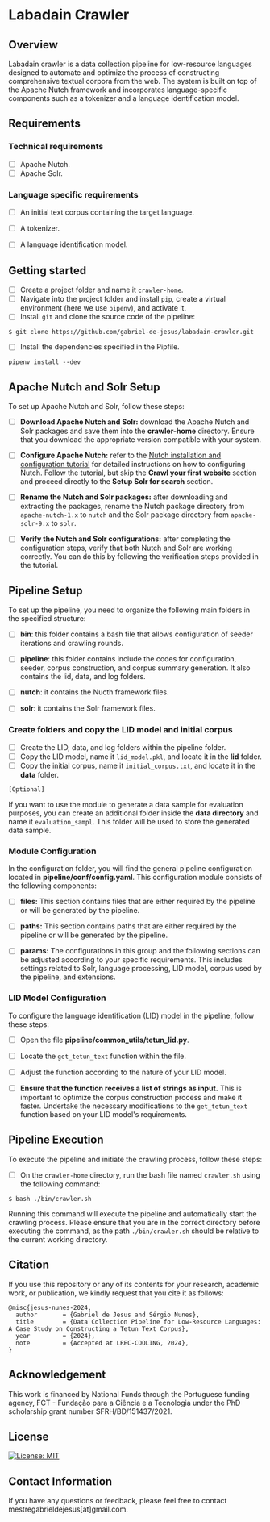 # Labadain Crawler


## Overview

Labadain crawler is a data collection pipeline for low-resource languages designed to automate and optimize the process of constructing comprehensive textual corpora from the web. The system is built on top of the Apache Nutch framework and incorporates language-specific components such as a tokenizer and a language identification model.


## Requirements

### Technical requirements
- [ ] Apache Nutch.
- [ ] Apache Solr.

### Language specific requirements
- [ ] An initial text corpus containing the target language.
- [ ] A tokenizer.
- [ ] A language identification model.


## Getting started

- [ ] Create a project folder and name it `crawler-home`.
- [ ] Navigate into the project folder and install `pip`, create a virtual environment (here we use `pipenv`), and activate it.
- [ ] Install `git` and clone the source code of the pipeline:

```
$ git clone https://github.com/gabriel-de-jesus/labadain-crawler.git

```

- [ ]  Install the dependencies specified in the Pipfile.

```
pipenv install --dev
```


## Apache Nutch and Solr Setup

To set up Apache Nutch and Solr, follow these steps:

- [ ] **Download Apache Nutch and Solr:** download the Apache Nutch and Solr packages and save them into the **crawler-home** directory. Ensure that you download the appropriate version compatible with your system.

- [ ] **Configure Apache Nutch:** refer to the [Nutch installation and configuration tutorial](https://cwiki.apache.org/confluence/display/NUTCH/NutchTutorial) for detailed instructions on how to configuring Nutch. Follow the tutorial, but skip the **Crawl your first website** section and proceed directly to the **Setup Solr for search** section.

- [ ] **Rename the Nutch and Solr packages:** after downloading and extracting the packages, rename the Nutch package directory from `apache-nutch-1.x` to `nutch` and the Solr package directory from `apache-solr-9.x` to `solr`.

- [ ] **Verify the Nutch and Solr configurations:** after completing the configuration steps, verify that both Nutch and Solr are working correctly. You can do this by following the verification steps provided in the tutorial.


## Pipeline Setup

To set up the pipeline, you need to organize the following main folders in the specified structure:

- [ ] **bin**: this folder contains a bash file that allows configuration of seeder iterations and crawling rounds.
- [ ] **pipeline**: this folder contains include the codes for configuration, seeder, corpus construction, and corpus summary generation. It also contains the lid, data, and log folders.
- [ ] **nutch**: it contains the Nucth framework files.
- [ ] **solr**: it contains the Solr framework files.


### Create folders and copy the LID model and initial corpus

- [ ] Create the LID, data, and log folders within the pipeline folder. 
- [ ] Copy the LID model, name it `lid_model.pkl`, and locate it in the **lid** folder. 
- [ ] Copy the initial corpus, name it `initial_corpus.txt`, and locate it in the **data** folder.

`[Optional]`

If you want to use the module to generate a data sample for evaluation purposes, you can create an additional folder inside the **data directory** and name it `evaluation_sampl`. This folder will be used to store the generated data sample.


### Module Configuration

In the configuration folder, you will find the general pipeline configuration located in **pipeline/conf/config.yaml**. This configuration module consists of the following components:


- [ ] **files:** This section contains files that are either required by the pipeline or will be generated by the pipeline.
- [ ] **paths:** This section contains paths that are either required by the pipeline or will be generated by the pipeline.
- [ ] **params:** The configurations in this group and the following sections can be adjusted according to your specific requirements. This includes settings related to Solr, language processing, LID model, corpus used by the pipeline, and extensions.


### LID Model Configuration

To configure the language identification (LID) model in the pipeline, follow these steps:

- [ ] Open the file **pipeline/common_utils/tetun_lid.py**.
- [ ] Locate the `get_tetun_text` function within the file.
- [ ] Adjust the function according to the nature of your LID model.
- [ ] **Ensure that the function receives a list of strings as input.** This is important to optimize the corpus construction process and make it faster. Undertake the necessary modifications to the `get_tetun_text` function based on your LID model's requirements.


## Pipeline Execution

To execute the pipeline and initiate the crawling process, follow these steps:

- [ ] On the `crawler-home` directory, run the bash file named `crawler.sh` using the following command:

```
$ bash ./bin/crawler.sh
```

Running this command will execute the pipeline and automatically start the crawling process. Please ensure that you are in the correct directory before executing the command, as the path `./bin/crawler.sh` should be relative to the current working directory.


## Citation
If you use this repository or any of its contents for your research, academic work, or publication, we kindly request that you cite it as follows:

````
@misc{jesus-nunes-2024,
  author       = {Gabriel de Jesus and Sérgio Nunes},
  title        = {Data Collection Pipeline for Low-Resource Languages: A Case Study on Constructing a Tetun Text Corpus},
  year         = {2024},
  note         = {Accepted at LREC-COOLING, 2024},
}
````

## Acknowledgement
This work is financed by National Funds through the Portuguese funding agency, FCT - Fundação para a Ciência e a Tecnologia under the PhD scholarship grant number SFRH/BD/151437/2021.


## License

[![License: MIT](https://img.shields.io/badge/License-MIT-yellow.svg)](https://github.com/gabriel-de-jesus/labadain-crawler/blob/main/LICENSE)


## Contact Information
If you have any questions or feedback, please feel free to contact mestregabrieldejesus[at]gmail.com.
